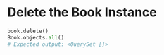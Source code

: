# Delete the Book Instance
```python
book.delete()
Book.objects.all()
# Expected output: <QuerySet []>